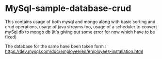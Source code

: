 # MySql-sample-database-crud
This contains usage of both mysql and mongo along with basic sorting and crud operations, usage of java streams too, usage of a scheduler to convert mySql db to mongo db (it's giving out some error for now which have to be fixed)

The database for the same have been taken form : https://dev.mysql.com/doc/employee/en/employees-installation.html
